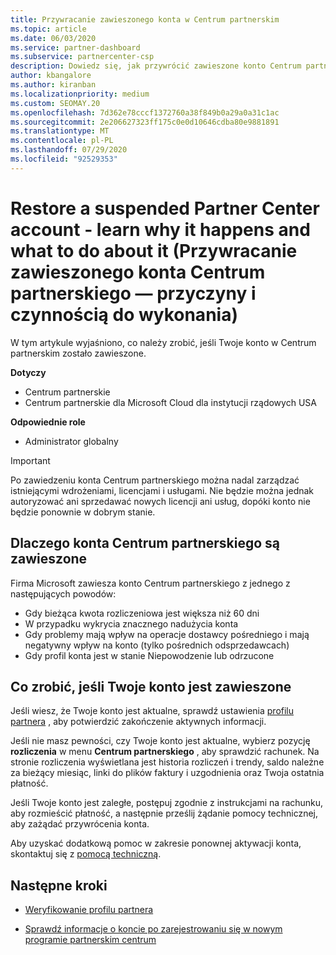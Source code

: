 ```yaml
---
title: Przywracanie zawieszonego konta w Centrum partnerskim
ms.topic: article
ms.date: 06/03/2020
ms.service: partner-dashboard
ms.subservice: partnercenter-csp
description: Dowiedz się, jak przywrócić zawieszone konto Centrum partnerskiego, przyczyny zawieszenia konta partnera i sposobu korzystania z konta podczas zawieszenia.
author: kbangalore
ms.author: kiranban
ms.localizationpriority: medium
ms.custom: SEOMAY.20
ms.openlocfilehash: 7d362e78cccf1372760a38f849b0a29a0a31c1ac
ms.sourcegitcommit: 2e206627323ff175c0e0d10646cdba80e9881891
ms.translationtype: MT
ms.contentlocale: pl-PL
ms.lasthandoff: 07/29/2020
ms.locfileid: "92529353"
---
```

# <a name="restore-a-suspended-partner-center-account---learn-why-it-happens-and-what-to-do-about-it"></a>Restore a suspended Partner Center account - learn why it happens and what to do about it (Przywracanie zawieszonego konta Centrum partnerskiego — przyczyny i czynnością do wykonania)

W tym artykule wyjaśniono, co należy zrobić, jeśli Twoje konto w Centrum partnerskim zostało zawieszone.

**Dotyczy**

-  Centrum partnerskie
-  Centrum partnerskie dla Microsoft Cloud dla instytucji rządowych USA

**Odpowiednie role**

- Administrator globalny


> [!IMPORTANT]  
> Po zawiedzeniu konta Centrum partnerskiego można nadal zarządzać istniejącymi wdrożeniami, licencjami i usługami. Nie będzie można jednak autoryzować ani sprzedawać nowych licencji ani usług, dopóki konto nie będzie ponownie w dobrym stanie.

## <a name="why-partner-center-accounts-are-suspended"></a>Dlaczego konta Centrum partnerskiego są zawieszone

Firma Microsoft zawiesza konto Centrum partnerskiego z jednego z następujących powodów:

- Gdy bieżąca kwota rozliczeniowa jest większa niż 60 dni 
- W przypadku wykrycia znacznego nadużycia konta
- Gdy problemy mają wpływ na operacje dostawcy pośredniego i mają negatywny wpływ na konto (tylko pośrednich odsprzedawcach)
- Gdy profil konta jest w stanie Niepowodzenie lub odrzucone

## <a name="what-to-do-if-your-account-is-suspended"></a>Co zrobić, jeśli Twoje konto jest zawieszone

Jeśli wiesz, że Twoje konto jest aktualne, sprawdź ustawienia [profilu partnera](https://partner.microsoft.com/pcv/accountsettings/partnerprofile) , aby potwierdzić zakończenie aktywnych informacji. 

Jeśli nie masz pewności, czy Twoje konto jest aktualne, wybierz pozycję **rozliczenia** w menu **Centrum partnerskiego** , aby sprawdzić rachunek. Na stronie rozliczenia wyświetlana jest historia rozliczeń i trendy, saldo należne za bieżący miesiąc, linki do plików faktury i uzgodnienia oraz Twoja ostatnia płatność.

Jeśli Twoje konto jest zaległe, postępuj zgodnie z instrukcjami na rachunku, aby rozmieścić płatność, a następnie prześlij żądanie pomocy technicznej, aby zażądać przywrócenia konta. 

Aby uzyskać dodatkową pomoc w zakresie ponownej aktywacji konta, skontaktuj się z [pomocą techniczną](https://partner.microsoft.com/dashboard/support/csp/servicerequests/create).

## <a name="next-steps"></a>Następne kroki

- [Weryfikowanie profilu partnera](update-your-partner-profile.md)

- [Sprawdź informacje o koncie po zarejestrowaniu się w nowym programie partnerskim centrum](verification-responses.md)
